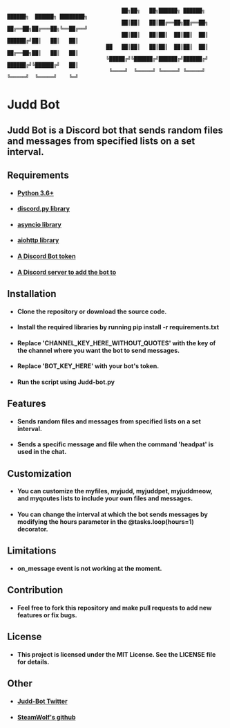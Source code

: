 ```
                                     ██╗██╗   ██╗██████╗ ██████╗     ██████╗  ██████╗ ████████╗
                                     ██║██║   ██║██╔══██╗██╔══██╗    ██╔══██╗██╔═══██╗╚══██╔══╝
                                     ██║██║   ██║██║  ██║██║  ██║    ██████╔╝██║   ██║   ██║   
                                ██   ██║██║   ██║██║  ██║██║  ██║    ██╔══██╗██║   ██║   ██║   
                                ╚█████╔╝╚██████╔╝██████╔╝██████╔╝    ██████╔╝╚██████╔╝   ██║   
                                 ╚════╝  ╚═════╝ ╚═════╝ ╚═════╝     ╚═════╝  ╚═════╝    ╚═╝ 
```
# Judd Bot

## Judd Bot is a Discord bot that sends random files and messages from specified lists on a set interval.

## Requirements
* #### [Python 3.6+](https://www.python.org/downloads/)
* #### [discord.py library](https://pypi.org/project/discord.py/)
* #### [asyncio library](https://pypi.org/project/asyncio/)
* #### [aiohttp library](https://pypi.org/project/aiohttp/)
* #### [A Discord Bot token](https://discord.com/developers/docs/intro)
* #### [A Discord server to add the bot to](https://discord.com)

## Installation
* #### Clone the repository or download the source code.
* #### Install the required libraries by running pip install -r requirements.txt
* #### Replace 'CHANNEL_KEY_HERE_WITHOUT_QUOTES' with the key of the channel where you want the bot to send messages.
* #### Replace 'BOT_KEY_HERE' with your bot's token.
* #### Run the script using Judd-bot.py

## Features
* #### Sends random files and messages from specified lists on a set interval.
* #### Sends a specific message and file when the command 'headpat' is used in the chat.

## Customization
* #### You can customize the myfiles, myjudd, myjuddpet, myjuddmeow, and myqoutes lists to include your own files and messages.
* #### You can change the interval at which the bot sends messages by modifying the hours parameter in the @tasks.loop(hours=1) decorator.

## Limitations
* #### on_message event is not working at the moment.

## Contribution
* #### Feel free to fork this repository and make pull requests to add new features or fix bugs.

## License
* #### This project is licensed under the MIT License. See the LICENSE file for details.

## Other
* #### [Judd-Bot Twitter](https://twitter.com/Hourly_Judd)
* #### [SteamWolf's github](https://github.com/SteamWo1f)
